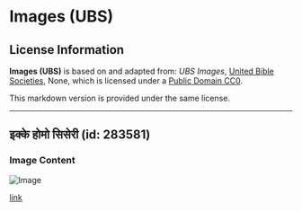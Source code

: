 # Images (UBS)

## License Information

**Images (UBS)** is based on and adapted from: _UBS Images_, [United Bible Societies](https://unitedbiblesocieties.org/), None, which is licensed under a [Public Domain CC0](https://creativecommons.org/public-domain/cc0/).

This markdown version is provided under the same license.



--------------------------------

## इक्के होमो सिसेरी (id: 283581)

### Image Content

![Image](https://cdn.aquifer.bible/aquifer-content/resources/Media/WEB-0197_ecce_homo_ciseri.jpg)

[link](https://cdn.aquifer.bible/aquifer-content/resources/Media/WEB-0197_ecce_homo_ciseri.jpg)


